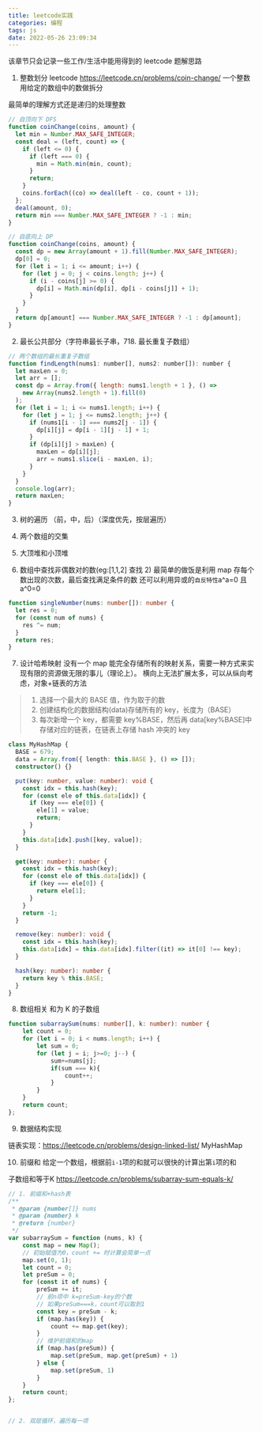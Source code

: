 ```yaml
---
title: leetcode实践
categories: 编程
tags: js
date: 2022-05-26 23:09:34
---
```


该章节只会记录一些工作/生活中能用得到的 leetcode 题解思路

1. 整数划分
   leetcode https://leetcode.cn/problems/coin-change/
   一个整数用给定的数组中的数做拆分

最简单的理解方式还是递归的处理整数

```javascript
// 自顶向下 DFS
function coinChange(coins, amount) {
  let min = Number.MAX_SAFE_INTEGER;
  const deal = (left, count) => {
    if (left <= 0) {
      if (left === 0) {
        min = Math.min(min, count);
      }
      return;
    }
    coins.forEach((co) => deal(left - co, count + 1));
  };
  deal(amount, 0);
  return min === Number.MAX_SAFE_INTEGER ? -1 : min;
}

// 自底向上 DP
function coinChange(coins, amount) {
  const dp = new Array(amount + 1).fill(Number.MAX_SAFE_INTEGER);
  dp[0] = 0;
  for (let i = 1; i <= amount; i++) {
    for (let j = 0; j < coins.length; j++) {
      if (i - coins[j] >= 0) {
        dp[i] = Math.min(dp[i], dp[i - coins[j]] + 1);
      }
    }
  }
  return dp[amount] === Number.MAX_SAFE_INTEGER ? -1 : dp[amount];
}
```

2. 最长公共部分（字符串最长子串，718. 最长重复子数组）

```javascript
// 两个数组的最长重复子数组
function findLength(nums1: number[], nums2: number[]): number {
  let maxLen = 0;
  let arr = [];
  const dp = Array.from({ length: nums1.length + 1 }, () =>
    new Array(nums2.length + 1).fill(0)
  );
  for (let i = 1; i <= nums1.length; i++) {
    for (let j = 1; j <= nums2.length; j++) {
      if (nums1[i - 1] === nums2[j - 1]) {
        dp[i][j] = dp[i - 1][j - 1] + 1;
      }
      if (dp[i][j] > maxLen) {
        maxLen = dp[i][j];
        arr = nums1.slice(i - maxLen, i);
      }
    }
  }
  console.log(arr);
  return maxLen;
}
```

3. 树的遍历 （前，中，后）（深度优先，按层遍历）

4. 两个数组的交集

5. 大顶堆和小顶堆

6. 数组中查找非偶数对的数(eg:[1,1,2] 查找 2)
   最简单的做饭是利用 map 存每个数出现的次数，最后查找满足条件的数
   还可以利用异或的`自反特性`a^a=0 且 a^0=0

```typescript
function singleNumber(nums: number[]): number {
  let res = 0;
  for (const num of nums) {
    res ^= num;
  }
  return res;
}
```

7. 设计哈希映射
没有一个 map 能完全存储所有的映射关系，需要一种方式来实现有限的资源做无限的事儿（理论上）。
   横向上无法扩展太多，可以从纵向考虑，对象+链表的方法
   
  >1. 选择一个最大的 BASE 值，作为取于的数
  >2. 创建结构化的数据结构(data)存储所有的 key，长度为（BASE）
  >3. 每次新增一个 key，都需要 key%BASE，然后再 data[key%BASE]中存储对应的链表，在链表上存储 hash 冲突的 key

```typescript
class MyHashMap {
  BASE = 679;
  data = Array.from({ length: this.BASE }, () => []);
  constructor() {}

  put(key: number, value: number): void {
    const idx = this.hash(key);
    for (const ele of this.data[idx]) {
      if (key === ele[0]) {
        ele[1] = value;
        return;
      }
    }
    this.data[idx].push([key, value]);
  }

  get(key: number): number {
    const idx = this.hash(key);
    for (const ele of this.data[idx]) {
      if (key === ele[0]) {
        return ele[1];
      }
    }
    return -1;
  }

  remove(key: number): void {
    const idx = this.hash(key);
    this.data[idx] = this.data[idx].filter((it) => it[0] !== key);
  }

  hash(key: number): number {
    return key % this.BASE;
  }
}
```

8. 数组相关
和为 K 的子数组
```typescript
function subarraySum(nums: number[], k: number): number {
    let count = 0;
    for (let i = 0; i < nums.length; i++) {
        let sum = 0;
        for (let j = i; j>=0; j--) { 
            sum+=nums[j];
            if(sum === k){
                count++;
            }
        }
    }
    return count;
};
```
9. 数据结构实现

链表实现：https://leetcode.cn/problems/design-linked-list/
MyHashMap

10. 前缀和
给定一个数组，根据前`i-1`项的和就可以很快的计算出第`i`项的和

子数组和等于K
https://leetcode.cn/problems/subarray-sum-equals-k/
```javascript
// 1. 前缀和+hash表
/**
 * @param {number[]} nums
 * @param {number} k
 * @return {number}
 */
var subarraySum = function (nums, k) {
    const map = new Map();
    // 初始赋值为0，count += 时计算会简单一点
    map.set(0, 1);
    let count = 0;
    let preSum = 0;
    for (const it of nums) {
        preSum += it;
        // 前n项中 k=preSum-key的个数
        // 如果preSum===k，count可以取到1
        const key = preSum - k;
        if (map.has(key)) {
            count += map.get(key);
        }
        // 维护前缀和的map
        if (map.has(preSum)) {
            map.set(preSum, map.get(preSum) + 1)
        } else {
            map.set(preSum, 1)
        }
    }
    return count;
};


// 2. 双层循环，遍历每一项
```
